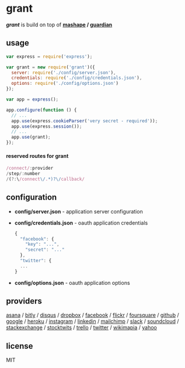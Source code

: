 
# grant

_**grant**_ is build on top of **[mashape][1] / [guardian][2]**


## usage

```js
var express = require('express');

var grant = new require('grant')({
  server: require('./config/server.json'),
  credentials: require('./config/credentials.json'),
  options: require('./config/options.json')
});

var app = express();

app.configure(function () {
  // ...
  app.use(express.cookieParser('very secret - required'));
  app.use(express.session());
  // ...
  app.use(grant);
});
```


#### reserved routes for grant

```js
/connect/:provider
/step/:number
/(?:\/connect\/.*)?\/callback/
```


## configuration

- **config/server.json** - application server configuration

- **config/credentials.json** - oauth application credentials

  ```js
  {
    "facebook": {
      "key": "...",
      "secret": "..."
    },
    "twitter": {
    ...
  }
  ```

- **config/options.json** - oauth application options


## providers

[asana](http://developer.asana.com/documentation/) / [bitly](http://dev.bitly.com) / [disqus](https://disqus.com/api/docs/) / [dropbox](https://www.dropbox.com/developers) / [facebook](https://developers.facebook.com) / [flickr](https://www.flickr.com/services/api/) / [foursquare](https://developer.foursquare.com/) / [github](http://developer.github.com) / [google](https://developers.google.com/) / [heroku](https://devcenter.heroku.com/categories/platform-api) / [instagram](http://instagram.com/developer) / [linkedin](http://developer.linkedin.com) / [mailchimp](http://apidocs.mailchimp.com/) / [slack](https://api.slack.com/) / [soundcloud](http://developers.soundcloud.com) / [stackexchange](https://api.stackexchange.com) / [stocktwits](http://stocktwits.com/developers) / [trello](https://trello.com/docs/) / [twitter](https://dev.twitter.com) / [wikimapia](http://wikimapia.org/api) / [yahoo](https://developer.yahoo.com/)


## license

MIT

  [1]: https://www.mashape.com/
  [2]: http://guardianjs.com/
  [3]: http://oauthbible.com/
